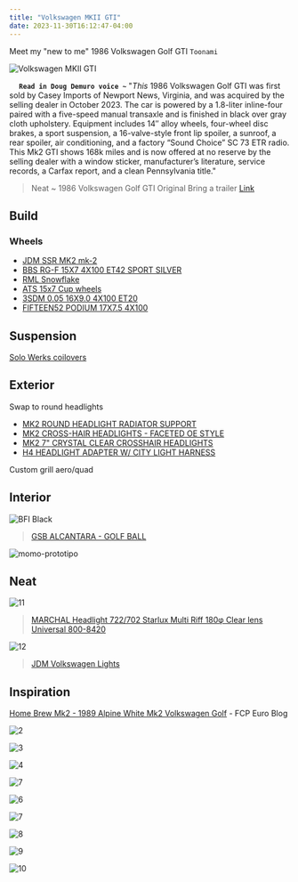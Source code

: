 ```yaml
---
title: "Volkswagen MKII GTI"
date: 2023-11-30T16:12:47-04:00
---
```


Meet my "new to me" 1986 Volkswagen Golf GTI `Toonami`

![Volkswagen MKII GTI](https://bringatrailer.com/wp-content/uploads/2023/10/1986_volkswagen_golf-gti_IMG_E1985.jpg?fit=1125%2C750)

**&emsp; `Read in Doug Demuro voice ~`** "_This_ 1986 Volkswagen Golf GTI was first sold by Casey Imports of Newport News, Virginia, and was acquired by the selling dealer in October 2023. The car is powered by a 1.8-liter inline-four paired with a five-speed manual transaxle and is finished in black over gray cloth upholstery. Equipment includes 14″ alloy wheels, four-wheel disc brakes, a sport suspension, a 16-valve-style front lip spoiler, a sunroof, a rear spoiler, air conditioning, and a factory “Sound Choice” SC 73 ETR radio. This Mk2 GTI shows 168k miles and is now offered at no reserve by the selling dealer with a window sticker, manufacturer’s literature, service records, a Carfax report, and a clean Pennsylvania title."

> Neat ~ 1986 Volkswagen Golf GTI Original Bring a trailer [Link](https://bringatrailer.com/listing/1986-volkswagen-golf-gti-5/)

## Build

### Wheels

- [JDM SSR MK2 mk-2](https://cdn11.bigcommerce.com/s-ldaxybx767/images/stencil/1280x1280/products/29060/145868/_1525858461__65632.1583258661.jpg?c=3)
- [BBS RG-F 15X7 4X100 ET42 SPORT SILVER](https://blackforestindustries.com/collections/mk2-8v/products/bbs-rg-f-15x7-4x100-et42-sport-silver-wheel-70mm-pfs-clip-required?variant=43129368674551)
- [RML Snowflake](https://www.rmlwheels.com/products/15x8-snowflake)
- [ATS 15x7 Cup wheels](https://alloywheelshop.com/products/ats-cup-alloy-wheel-15x7-et28-4x100-diamond-black-polished-63-4mm-cb?variant=40445044687056)
- [3SDM 0.05 16X9.0 4X100 ET20](https://blackforestindustries.com/collections/mk2-8v/products/3sdm-0-05-16x9-0-4x100-et20?variant=9609818046508)
- [FIFTEEN52 PODIUM 17X7.5 4X100](https://blackforestindustries.com/collections/mk2-8v/products/fifteen52-podium-17x7-5-4x100-4x108-et42-2?variant=43111264682231)

## Suspension

[Solo Werks coilovers](https://blackforestindustries.com/collections/mk2-8v/products/solo-werks-mk2-mk3-vw-coilover-kit?variant=31696936337457)

## Exterior

Swap to round headlights

- [MK2 ROUND HEADLIGHT RADIATOR SUPPORT](https://blackforestindustries.com/collections/mk2-lighting/products/mk2-round-headlight-radiator-support?variant=9628342845484)
- [MK2 CROSS-HAIR HEADLIGHTS - FACETED OE STYLE](https://blackforestindustries.com/collections/mk2-lighting/products/mk2-cross-hair-headlights-faceted-oe-style-pair?variant=32394801610801)
- [MK2 7" CRYSTAL CLEAR CROSSHAIR HEADLIGHTS](https://blackforestindustries.com/products/mk2-7-crystal-clear-crosshair-headlights-pair?pr_prod_strat=copurchase&pr_rec_id=a2a2236ff&pr_rec_pid=973103661100&pr_ref_pid=973306724396&pr_seq=uniform)
- [H4 HEADLIGHT ADAPTER W/ CITY LIGHT HARNESS](https://blackforestindustries.com/collections/mk2-lighting/products/9006-9007-h4-headlight-adapter-w-city-light-harness?variant=9611178508332)

Custom grill aero/quad

## Interior

![BFI Black](https://blackforestindustries.com/cdn/shop/products/bfi-heavy-weigh-shift-knob-schwarz-golf-ball-black-alcantara-vw-audi-fitment-3_4000x@2x.progressive.jpg?v=1556048661)

> [GSB ALCANTARA - GOLF BALL](https://blackforestindustries.com/collections/mk2-8v/products/gsb-alcantara-golf-ball-vw-audi-manual?variant=14470249381932)

![momo-prototipo](https://s3.us-east-1.amazonaws.com/momo-craft-storage/assets/images/products/Steering-Wheels/_productImages/230313/momo-prototipo-leather-steering-wheel-370mm-brushed-spoke-face.webp)

> [](https://momo.com/en-us/shop/prototipo?color=Light%20Gray)

## Neat

![11](https://i.ebayimg.com/images/g/MQsAAOSwxbhkoqEV/s-l1600.jpg)

> [MARCHAL Headlight 722/702 Starlux Multi Riff 180φ Clear lens Universal 800-8420](https://www.ebay.com/itm/385728412211?_trkparms=amclksrc%3DITM%26aid%3D1110006%26algo%3DHOMESPLICE.SIM%26ao%3D1%26asc%3D20231107084023%26meid%3D6c31704beebc4fcdb001edeca98e1c89%26pid%3D101875%26rk%3D4%26rkt%3D4%26sd%3D185726052580%26itm%3D385728412211%26pmt%3D1%26noa%3D0%26pg%3D4429486%26algv%3DSimplAMLv11WebTrimmedV3MskuWithLambda85KnnRecallV1V2V4ItemNrtInQueryAndCassiniVisualRankerAndBertRecallWithVMEV3CPCAuto%26brand%3DMarchal&_trksid=p4429486.c101875.m1851&amdata=cksum%3A3857284122116c31704beebc4fcdb001edeca98e1c89%7Cenc%3AAQAIAAABYObhgc4Nk8%252BdtAwOww4FKLaj%252FQ5qqgDlQCuqZA43WcPFUWDERCUugbbOk7XQv0JXlBfqCg2xKF3WcPghxGMFw2oSlXvfExEaMYr7I7LmrHcP6czY1wIMt0ORyKiCWt95xldincyyBx3g%252BNDW%252B%252FhWUgTaBhK6xAm%252BJIbCOMehu%252BdwUVUcjXiT8%252FlWnDGylByz%252Fvn0w4wO%252BtqDxhJEzovldpSYbAdaHuMCrigXBpNHnHqZJhp%252FYVbmVLl6LA%252BnKJIRCJ7KatR%252BjCFvwCV18GLOSjk9M0szVJwUnV9WWVewb58fcHc%252FTJc8Yb%252F8xv1JiN7JDgsMPVyx96doQmQj5BY6brgjzXPbQFZbBg7PXSaAPasn69ibSC7ZB4vBK%252BWUBdPI%252FQKzc9bMTXWHGLNsHq8F5EoNOjYnA17teZ5LVFtVv9eNV5sEoSNMBho0LzeJ87bprkZEcYLtP2ZM0sS2XqU4qCg%253D%7Campid%3APL_CLK%7Cclp%3A4429486&epid=26061285642)

![12](https://i.etsystatic.com/39949162/r/il/01e388/4478699914/il_1588xN.4478699914_5ip5.jpg)

> [JDM Volkswagen Lights](https://www.etsy.com/listing/1383754003/jdm-vw-volkswagen-marchal-aircooled)

## Inspiration

[Home Brew Mk2 - 1989 Alpine White Mk2 Volkswagen Golf](https://blog.fcpeuro.com/home-brew-mk2-1989-alpine-white-mk2-volkswagen-golf) - FCP Euro Blog

![2](https://blog.fcpeuro.com/hs-fs/hubfs/Images/Blog/active/20200507_FEATURE_MK2-VW-GOLF/02_Alpine%20White%20Mk2%20VW%20Golf%20Profile%20ATS%20Cups.jpg?width=3840&name=02_Alpine%20White%20Mk2%20VW%20Golf%20Profile%20ATS%20Cups.jpg)

![3](https://i.pinimg.com/736x/99/5c/46/995c468182d81eadbfee669c6e0b90fa.jpg)

![4](https://s3.amazonaws.com/gt7sp-prod/livery/96/28/68/5260275833242682896_23.jpg)

![7](https://www.fastcar.co.uk/wp-content/uploads/sites/2/mk1bergcupfinal-full-res-21.jpg?w=900)

![6](https://i0.wp.com/engineswapdepot.com/wp-content/uploads/2017/11/Forge-Motorsport-VW-Golf-01.jpg?ssl=1)

![7](https://64.media.tumblr.com/bd7e4d06a0f2386bb5a4f610cf53dc3e/bcbddd6f8e52331d-f1/s1280x1920/bb7f7ad019c01d41d430103d6c6ccd33cead27fb.jpg)

![8](https://s3.amazonaws.com/gt7sp-prod/livery/69/57/03/4612271040850035769_23.jpg)

![9](https://i.ytimg.com/vi/epKHIKSnsIc/maxresdefault.jpg)

![10](https://blog.ecstuning.com/wp-content/uploads/2018/11/0004-2.jpg)
